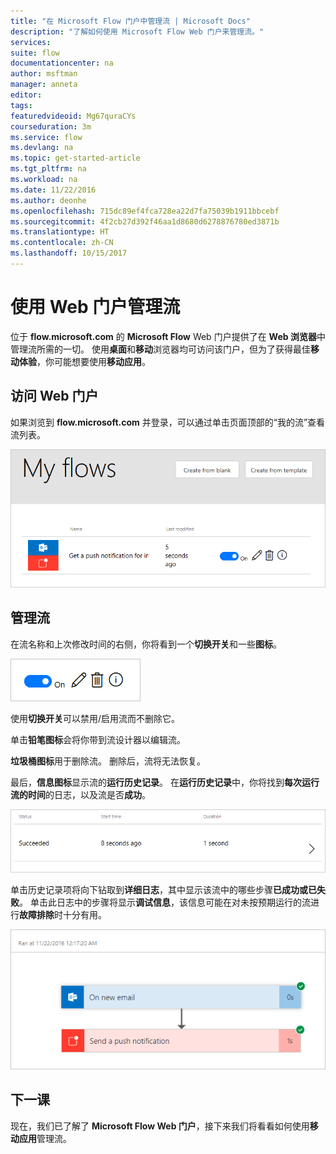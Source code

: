 ```yaml
---
title: "在 Microsoft Flow 门户中管理流 | Microsoft Docs"
description: "了解如何使用 Microsoft Flow Web 门户来管理流。"
services: 
suite: flow
documentationcenter: na
author: msftman
manager: anneta
editor: 
tags: 
featuredvideoid: Mg67quraCYs
courseduration: 3m
ms.service: flow
ms.devlang: na
ms.topic: get-started-article
ms.tgt_pltfrm: na
ms.workload: na
ms.date: 11/22/2016
ms.author: deonhe
ms.openlocfilehash: 715dc89ef4fca728ea22d7fa75039b1911bbcebf
ms.sourcegitcommit: 4f2cb27d392f46aa1d8680d6278876780ed3871b
ms.translationtype: HT
ms.contentlocale: zh-CN
ms.lasthandoff: 10/15/2017
---
```

# <a name="manage-flows-with-the-web-portal"></a>使用 Web 门户管理流
位于 **flow.microsoft.com** 的 **Microsoft Flow** Web 门户提供了在 **Web 浏览器**中管理流所需的一切。  使用**桌面**和**移动**浏览器均可访问该门户，但为了获得最佳**移动体验**，你可能想要使用**移动应用**。

## <a name="getting-to-the-web-portal"></a>访问 Web 门户
如果浏览到 **flow.microsoft.com** 并登录，可以通过单击页面顶部的“我的流”查看流列表。

![我的流](./media/learning-manage-portal/my-flows.png)

## <a name="managing-flows"></a>管理流
在流名称和上次修改时间的右侧，你将看到一个**切换开关**和一些**图标**。

![流选项](./media/learning-manage-portal/flow-options.png)

使用**切换开关**可以禁用/启用流而不删除它。

单击**铅笔图标**会将你带到流设计器以编辑流。

**垃圾桶图标**用于删除流。  删除后，流将无法恢复。

最后，**信息图标**显示流的**运行历史记录**。  在**运行历史记录**中，你将找到**每次运行流的时间**的日志，以及流是否**成功**。 

![流历史记录](./media/learning-manage-portal/flow-history.png)

单击历史记录项将向下钻取到**详细日志**，其中显示该流中的哪些步骤**已成功或已失败**。  单击此日志中的步骤将显示**调试信息**，该信息可能在对未按预期运行的流进行**故障排除**时十分有用。

![流日志](./media/learning-manage-portal/flow-log.png)

## <a name="next-lesson"></a>下一课
现在，我们已了解了 **Microsoft Flow Web 门户**，接下来我们将看看如何使用**移动应用**管理流。

